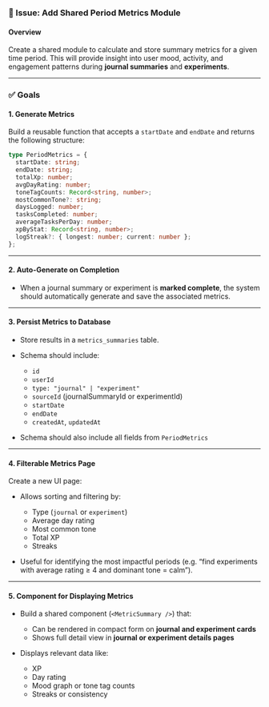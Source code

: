### 📌 Issue: Add Shared Period Metrics Module

#### Overview

Create a shared module to calculate and store summary metrics for a given time period. This will provide insight into user mood, activity, and engagement patterns during **journal summaries** and **experiments**.

---

### ✅ Goals

#### 1. **Generate Metrics**

Build a reusable function that accepts a `startDate` and `endDate` and returns the following structure:

```ts
type PeriodMetrics = {
  startDate: string;
  endDate: string;
  totalXp: number;
  avgDayRating: number;
  toneTagCounts: Record<string, number>;
  mostCommonTone?: string;
  daysLogged: number;
  tasksCompleted: number;
  averageTasksPerDay: number;
  xpByStat: Record<string, number>;
  logStreak?: { longest: number; current: number };
};
```

---

#### 2. **Auto-Generate on Completion**

- When a journal summary or experiment is **marked complete**, the system should automatically generate and save the associated metrics.

---

#### 3. **Persist Metrics to Database**

- Store results in a `metrics_summaries` table.
- Schema should include:
  - `id`
  - `userId`
  - `type: "journal" | "experiment"`
  - `sourceId` (journalSummaryId or experimentId)
  - `startDate`
  - `endDate`
  - `createdAt`, `updatedAt`

- Schema should also include all fields from `PeriodMetrics`

---

#### 4. **Filterable Metrics Page**

Create a new UI page:

- Allows sorting and filtering by:
  - Type (`journal` or `experiment`)
  - Average day rating
  - Most common tone
  - Total XP
  - Streaks

- Useful for identifying the most impactful periods (e.g. “find experiments with average rating ≥ 4 and dominant tone = calm”).

---

#### 5. **Component for Displaying Metrics**

- Build a shared component (`<MetricSummary />`) that:
  - Can be rendered in compact form on **journal and experiment cards**
  - Shows full detail view in **journal or experiment details pages**

- Displays relevant data like:
  - XP
  - Day rating
  - Mood graph or tone tag counts
  - Streaks or consistency
